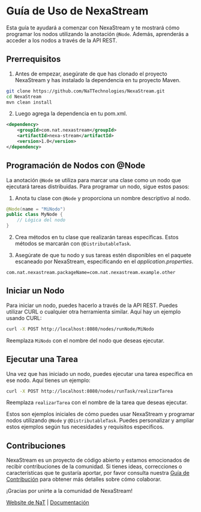 # Guía de Uso de NexaStream

Esta guía te ayudará a comenzar con NexaStream y te mostrará cómo programar los nodos utilizando la anotación `@Node`. Además, aprenderás a acceder a los nodos a través de la API REST.

## Prerrequisitos

1. Antes de empezar, asegúrate de que has clonado el proyecto NexaStream y has instalado la dependencia en tu proyecto Maven.
```bash
git clone https://github.com/NaTTechnologies/NexaStream.git
cd NexaStream
mvn clean install
```
2. Luego agrega la dependencia en tu pom.xml.
```xml
<dependency>
    <groupId>com.nat.nexastream</groupId>
    <artifactId>nexa-stream</artifactId>
    <version>1.0</version>
</dependency>
```

## Programación de Nodos con @Node

La anotación `@Node` se utiliza para marcar una clase como un nodo que ejecutará tareas distribuidas. Para programar un nodo, sigue estos pasos:

1.  Anota tu clase con `@Node` y proporciona un nombre descriptivo al nodo.
```java
@Node(name = "MiNodo")
public class MyNode {
    // Lógica del nodo
}
```
2. Crea métodos en tu clase que realizarán tareas específicas. Estos métodos se marcarán con `@DistributableTask`.

3. Asegúrate de que tu nodo y sus tareas estén disponibles en el paquete escaneado por NexaStream, especificando en el *application.properties*.
```properties
com.nat.nexastream.packageName=com.nat.nexastream.example.other
```
## Iniciar un Nodo

Para iniciar un nodo, puedes hacerlo a través de la API REST. Puedes utilizar CURL o cualquier otra herramienta similar. Aquí hay un ejemplo usando CURL:
```bash
curl -X POST http://localhost:8080/nodes/runNode/MiNodo
```
Reemplaza `MiNodo` con el nombre del nodo que deseas ejecutar.

## Ejecutar una Tarea

Una vez que has iniciado un nodo, puedes ejecutar una tarea específica en ese nodo. Aquí tienes un ejemplo:
```bash
curl -X POST http://localhost:8080/nodes/runTask/realizarTarea
```
Reemplaza `realizarTarea` con el nombre de la tarea que deseas ejecutar.

Estos son ejemplos iniciales de cómo puedes usar NexaStream y programar nodos utilizando `@Node` y `@DistributableTask`. Puedes personalizar y ampliar estos ejemplos según tus necesidades y requisitos específicos.

## Contribuciones

NexaStream es un proyecto de código abierto y estamos emocionados de recibir contribuciones de la comunidad. Si tienes ideas, correcciones o características que te gustaría aportar, por favor consulta nuestra [Guía de Contribución](CONTRIBUTION.md) para obtener más detalles sobre cómo colaborar.

¡Gracias por unirte a la comunidad de NexaStream!

[Website de NaT](https://www.nattechnologiesagency.com/) | [Documentación](WIKI.md)